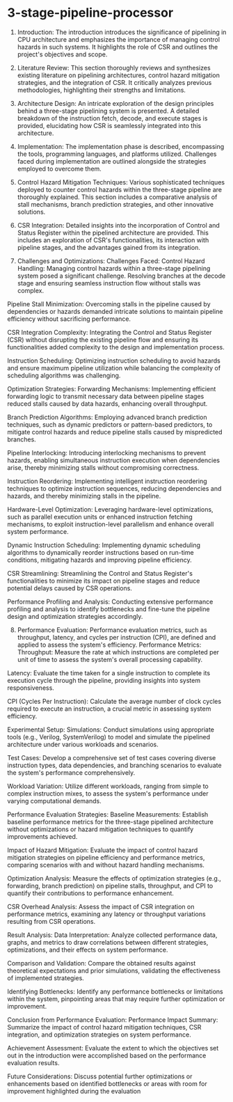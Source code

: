 # 3-stage-pipeline-processor
1. Introduction:
The introduction introduces the significance of pipelining in CPU architecture and emphasizes the importance of managing control hazards in such systems. It highlights the role of CSR and outlines the project's objectives and scope.

2. Literature Review:
This section thoroughly reviews and synthesizes existing literature on pipelining architectures, control hazard mitigation strategies, and the integration of CSR. It critically analyzes previous methodologies, highlighting their strengths and limitations.

3. Architecture Design:
An intricate exploration of the design principles behind a three-stage pipelining system is presented. A detailed breakdown of the instruction fetch, decode, and execute stages is provided, elucidating how CSR is seamlessly integrated into this architecture.

4. Implementation:
The implementation phase is described, encompassing the tools, programming languages, and platforms utilized. Challenges faced during implementation are outlined alongside the strategies employed to overcome them.

5. Control Hazard Mitigation Techniques:
Various sophisticated techniques deployed to counter control hazards within the three-stage pipeline are thoroughly explained. This section includes a comparative analysis of stall mechanisms, branch prediction strategies, and other innovative solutions.

6. CSR Integration:
Detailed insights into the incorporation of Control and Status Register within the pipelined architecture are provided. This includes an exploration of CSR's functionalities, its interaction with pipeline stages, and the advantages gained from its integration.

7. Challenges and Optimizations:
Challenges Faced:
Control Hazard Handling: Managing control hazards within a three-stage pipelining system posed a significant challenge. Resolving branches at the decode stage and ensuring seamless instruction flow without stalls was complex.

Pipeline Stall Minimization: Overcoming stalls in the pipeline caused by dependencies or hazards demanded intricate solutions to maintain pipeline efficiency without sacrificing performance.

CSR Integration Complexity: Integrating the Control and Status Register (CSR) without disrupting the existing pipeline flow and ensuring its functionalities added complexity to the design and implementation process.

Instruction Scheduling: Optimizing instruction scheduling to avoid hazards and ensure maximum pipeline utilization while balancing the complexity of scheduling algorithms was challenging.

Optimization Strategies:
Forwarding Mechanisms: Implementing efficient forwarding logic to transmit necessary data between pipeline stages reduced stalls caused by data hazards, enhancing overall throughput.

Branch Prediction Algorithms: Employing advanced branch prediction techniques, such as dynamic predictors or pattern-based predictors, to mitigate control hazards and reduce pipeline stalls caused by mispredicted branches.

Pipeline Interlocking: Introducing interlocking mechanisms to prevent hazards, enabling simultaneous instruction execution when dependencies arise, thereby minimizing stalls without compromising correctness.

Instruction Reordering: Implementing intelligent instruction reordering techniques to optimize instruction sequences, reducing dependencies and hazards, and thereby minimizing stalls in the pipeline.

Hardware-Level Optimization: Leveraging hardware-level optimizations, such as parallel execution units or enhanced instruction fetching mechanisms, to exploit instruction-level parallelism and enhance overall system performance.

Dynamic Instruction Scheduling: Implementing dynamic scheduling algorithms to dynamically reorder instructions based on run-time conditions, mitigating hazards and improving pipeline efficiency.

CSR Streamlining: Streamlining the Control and Status Register's functionalities to minimize its impact on pipeline stages and reduce potential delays caused by CSR operations.

Performance Profiling and Analysis: Conducting extensive performance profiling and analysis to identify bottlenecks and fine-tune the pipeline design and optimization strategies accordingly.

8. Performance Evaluation:
Performance evaluation metrics, such as throughput, latency, and cycles per instruction (CPI), are defined and applied to assess the system's efficiency.
 Performance Metrics:
Throughput: Measure the rate at which instructions are completed per unit of time to assess the system's overall processing capability.

Latency: Evaluate the time taken for a single instruction to complete its execution cycle through the pipeline, providing insights into system responsiveness.

CPI (Cycles Per Instruction): Calculate the average number of clock cycles required to execute an instruction, a crucial metric in assessing system efficiency.

Experimental Setup:
Simulations: Conduct simulations using appropriate tools (e.g., Verilog, SystemVerilog) to model and simulate the pipelined architecture under various workloads and scenarios.

Test Cases: Develop a comprehensive set of test cases covering diverse instruction types, data dependencies, and branching scenarios to evaluate the system's performance comprehensively.

Workload Variation: Utilize different workloads, ranging from simple to complex instruction mixes, to assess the system's performance under varying computational demands.

Performance Evaluation Strategies:
Baseline Measurements: Establish baseline performance metrics for the three-stage pipelined architecture without optimizations or hazard mitigation techniques to quantify improvements achieved.

Impact of Hazard Mitigation: Evaluate the impact of control hazard mitigation strategies on pipeline efficiency and performance metrics, comparing scenarios with and without hazard handling mechanisms.

Optimization Analysis: Measure the effects of optimization strategies (e.g., forwarding, branch prediction) on pipeline stalls, throughput, and CPI to quantify their contributions to performance enhancement.

CSR Overhead Analysis: Assess the impact of CSR integration on performance metrics, examining any latency or throughput variations resulting from CSR operations.

Result Analysis:
Data Interpretation: Analyze collected performance data, graphs, and metrics to draw correlations between different strategies, optimizations, and their effects on system performance.

Comparison and Validation: Compare the obtained results against theoretical expectations and prior simulations, validating the effectiveness of implemented strategies.

Identifying Bottlenecks: Identify any performance bottlenecks or limitations within the system, pinpointing areas that may require further optimization or improvement.

Conclusion from Performance Evaluation:
Performance Impact Summary: Summarize the impact of control hazard mitigation techniques, CSR integration, and optimization strategies on system performance.

Achievement Assessment: Evaluate the extent to which the objectives set out in the introduction were accomplished based on the performance evaluation results.

Future Considerations: Discuss potential further optimizations or enhancements based on identified bottlenecks or areas with room for improvement highlighted during the evaluation

